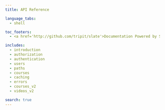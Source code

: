 ```yaml
---
title: API Reference

language_tabs:
  - shell

toc_footers:
  - <a href='http://github.com/tripit/slate'>Documentation Powered by Slate</a>

includes:
  - introduction
  - authorization
  - authentication
  - users
  - paths
  - courses
  - caching
  - errors
  - courses_v2
  - videos_v2

search: true
---
```

